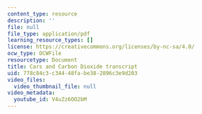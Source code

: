 ```yaml
---
content_type: resource
description: ''
file: null
file_type: application/pdf
learning_resource_types: []
license: https://creativecommons.org/licenses/by-nc-sa/4.0/
ocw_type: OCWFile
resourcetype: Document
title: Cars and Carbon Dioxide transcript
uid: 778c84c3-c344-48fa-be38-2896c3e9d203
video_files:
  video_thumbnail_file: null
video_metadata:
  youtube_id: V4uZz6OO2bM
---
```


